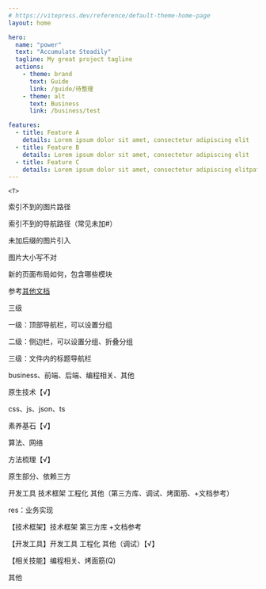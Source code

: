 ```yaml
---
# https://vitepress.dev/reference/default-theme-home-page
layout: home

hero:
  name: "power"
  text: "Accumulate Steadily"
  tagline: My great project tagline
  actions:
    - theme: brand
      text: Guide
      link: /guide/待整理
    - theme: alt
      text: Business
      link: /business/test

features:
  - title: Feature A
    details: Lorem ipsum dolor sit amet, consectetur adipiscing elit
  - title: Feature B
    details: Lorem ipsum dolor sit amet, consectetur adipiscing elit
  - title: Feature C
    details: Lorem ipsum dolor sit amet, consectetur adipiscing elitpafusa
---
```




`<T>`

索引不到的图片路径

索引不到的导航路径（常见未加#）

未加后缀的图片引入

图片大小写不对





新的页面布局如何，包含哪些模块

参考[其他文档](https://vitepress.dev/zh/guide/what-is-vitepress#use-cases)

三级

一级：顶部导航栏，可以设置分组

二级：侧边栏，可以设置分组、折叠分组

三级：文件内的标题导航栏



business、前端、后端、编程相关、其他



原生技术【√】

css、js、json、ts



素养基石【√】

算法、网络



方法梳理【√】

原生部分、依赖三方



开发工具 技术框架 工程化 其他（第三方库、调试、烤面筋、+文档参考）



res：业务实现

【技术框架】技术框架 第三方库 +文档参考

【开发工具】开发工具 工程化 其他（调试）【√】

【相关技能】编程相关、烤面筋(Q)

其他

